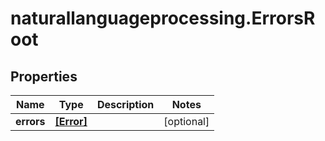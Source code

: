 # naturallanguageprocessing.ErrorsRoot

## Properties

Name | Type | Description | Notes
------------ | ------------- | ------------- | -------------
**errors** | [**[Error]**](Error.md) |  | [optional] 



